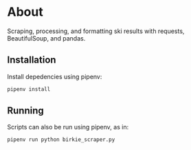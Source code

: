 # About
Scraping, processing, and formatting ski results with requests, BeautifulSoup, and pandas.

## Installation
Install depedencies using pipenv:
```sh
pipenv install
```

## Running
Scripts can also be run using pipenv, as in:
```sh
pipenv run python birkie_scraper.py
```
